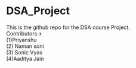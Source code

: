 # DSA_Project
This is the github repo for the DSA course Project.<br>
Contributors-> <br> (1)Priyanshu <br> (2) Naman soni <br> (3) Sonic Vyas <br> (4)Aaditya Jain
